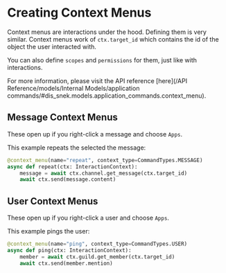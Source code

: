 # Creating Context Menus

Context menus are interactions under the hood. Defining them is very similar.
Context menus work of `ctx.target_id` which contains the id of the object the user interacted with.

You can also define `scopes` and `permissions` for them, just like with interactions.

For more information, please visit the API reference [here](/API Reference/models/Internal Models/application commands/#dis_snek.models.application_commands.context_menu).

## Message Context Menus

These open up if you right-click a message and choose `Apps`.

This example repeats the selected the message:
```python
@context_menu(name="repeat", context_type=CommandTypes.MESSAGE)
async def repeat(ctx: InteractionContext):
    message = await ctx.channel.get_message(ctx.target_id)
    await ctx.send(message.content)
```

## User Context Menus

These open up if you right-click a user and choose `Apps`.

This example pings the user:
```python
@context_menu(name="ping", context_type=CommandTypes.USER)
async def ping(ctx: InteractionContext):
    member = await ctx.guild.get_member(ctx.target_id)
    await ctx.send(member.mention)
```
